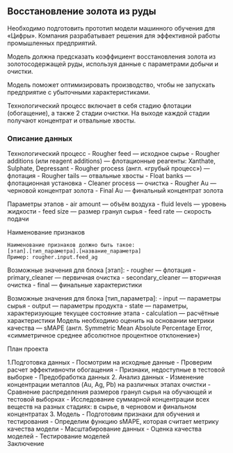 ## Восстановление золота из руды
Необходимо подготовить прототип модели машинного обучения для «Цифры». Компания разрабатывает решения для эффективной работы промышленных предприятий.

Модель должна предсказать коэффициент восстановления золота из золотосодержащей руды, используя данные с параметрами добычи и очистки.

Модель поможет оптимизировать производство, чтобы не запускать предприятие с убыточными характеристиками.

Технологический процесс включает в себя стадию флотации (обогащение), а также 2 стадии очистки. На выходе каждой стадии получают концентрат и отвальные хвосты.

### Описание данных

Технологический процесс
    - Rougher feed — исходное сырье
    - Rougher additions (или reagent additions) — флотационные реагенты: Xanthate, Sulphate, Depressant
    - Rougher process (англ. «грубый процесс») — флотация
    - Rougher tails — отвальные хвосты
    - Float banks — флотационная установка
    - Cleaner process — очистка
    - Rougher Au — черновой концентрат золота
    - Final Au — финальный концентрат золота

Параметры этапов
    - air amount — объём воздуха
    - fluid levels — уровень жидкости
    - feed size — размер гранул сырья
    - feed rate — скорость подачи

Наименование признаков

    Наименование признаков должно быть такое:
    [этап].[тип_параметра].[название_параметра]
    Пример: rougher.input.feed_ag

Возможные значения для блока [этап]:
    - rougher — флотация
    - primary_cleaner — первичная очистка
    - secondary_cleaner — вторичная очистка
    - final — финальные характеристики

Возможные значения для блока [тип_параметра]:
    - input — параметры сырья
    - output — параметры продукта
    - state — параметры, характеризующие текущее состояние этапа
    - calculation — расчётные характеристики
Модель необходимо оценить на основании метрики качества — sMAPE (англ. Symmetric Mean Absolute Percentage Error, «симметричное среднее абсолютное процентное отклонение»)

План проекта

1.Подготовка данных
      - Посмотрим на исходные данные
      - Проверим расчет эффективночти обогащения
      - Признаки, недоступные в тестовой выборке
      - Предобработка данных
2. Анализ данных
      - Изменение концентрации металлов (Au, Ag, Pb) на различных этапах очистки
      - Сравнение распределения размеров гранул сырья на обучающей и тестовой выборках
      - Исследование суммарной концентрации всех веществ на разных стадиях: в сырье, в черновом и финальном концентратах
3. Модель
      - Подготовим признаки для обучения и тестирования
      - Определим функцию sMAPE, которая считает метрику качества модели
      - Масштабирование данных
      - Оценка качества моделей
      - Тестирование моделей<br>
Заключение
